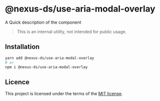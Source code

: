 # @nexus-ds/use-aria-modal-overlay

A Quick description of the component

> This is an internal utility, not intended for public usage.

## Installation

```sh
yarn add @nexus-ds/use-aria-modal-overlay
# or
npm i @nexus-ds/use-aria-modal-overlay
```



## Licence

This project is licensed under the terms of the
[MIT license](https://github.com/NexusDesignSystem/nexus-ds/blob/main/LICENSE).
